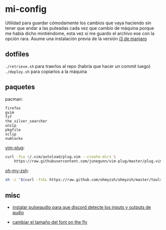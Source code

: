 # mi-config

Utilidad para guardar cómodamente los cambios que vaya haciendo sin tener que
andar a las puteadas cada vez que cambio de máquina porque me había dicho
mintiéndome, esta vez sí me guardo el archivo ese con la opción rara.
Asume una instalación previa de la versión
[i3 de manjaro](https://www.manjaro.org/downloads/community/i3/)

## dotfiles

`./retrieve.sh` para traerlos al repo (habría que hacer un commit luego)  
`./deploy.sh` para copiarlos a la máquina

## paquetes

pacman:
```
firefox
gvim
fzf
the_silver_searcher
unzip
pkgfile
xclip
numlockx
```

[vim-plug](https://github.com/junegunn/vim-plug):
```bash
curl -fLo ~/.vim/autoload/plug.vim --create-dirs \
    https://raw.githubusercontent.com/junegunn/vim-plug/master/plug.vim
```

[oh-my-zsh](https://ohmyz.sh/):
```bash
sh -c "$(curl -fsSL https://raw.github.com/ohmyzsh/ohmyzsh/master/tools/install.sh)"
```

## misc

- [
  instalar pulseaudio para que discord detecte los inputs y outputs de audio
](
  https://bbs.archlinux.org/viewtopic.php?id=250499
)

- [
  cambiar el tamaño del font on the fly
](
  https://github.com/jhedden/urxvt-font-size
)
